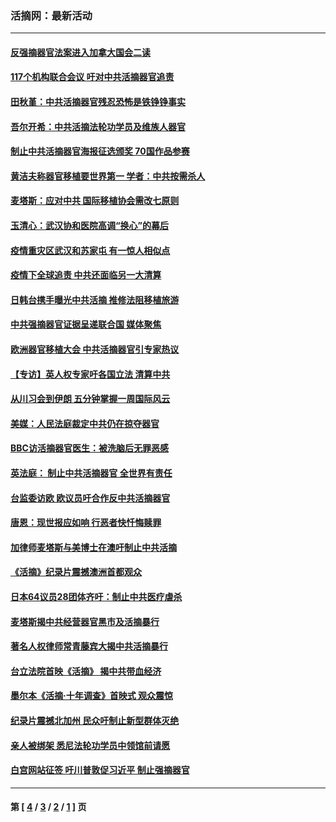 ### 活摘网：最新活动
---
#### [反强摘器官法案进入加拿大国会二读](../../pages/nf5883/n13033450.md?06250430) 
#### [117个机构联合会议 吁对中共活摘器官追责](../../pages/nf5883/n12775087.md?06250430) 
#### [田秋堇：中共活摘器官残忍恐怖是铁铮铮事实](../../pages/nf5883/n12702148.md?06250430) 
#### [吾尔开希：中共活摘法轮功学员及维族人器官](../../pages/nf5883/n12693197.md?06250430) 
#### [制止中共活摘器官海报征选颁奖 70国作品参赛](../../pages/nf5883/n12692050.md?06250430) 
#### [黄洁夫称器官移植要世界第一 学者：中共按需杀人](../../pages/nf5883/n12572329.md?06250430) 
#### [麦塔斯：应对中共 国际移植协会需改七原则](../../pages/nf5883/n12514711.md?06250430) 
#### [玉清心：武汉协和医院高调“换心”的幕后](../../pages/nf5883/n12298730.md?06250430) 
#### [疫情重灾区武汉和苏家屯 有一惊人相似点](../../pages/nf5883/n12150824.md?06250430) 
#### [疫情下全球追责 中共还面临另一大清算](../../pages/nf5883/n12070397.md?06250430) 
#### [日韩台携手曝光中共活摘 推修法阻移植旅游](../../pages/nf5883/n11712046.md?06250430) 
#### [中共强摘器官证据呈递联合国 媒体聚焦](../../pages/nf5883/n11546426.md?06250430) 
#### [欧洲器官移植大会 中共活摘器官引专家热议](../../pages/nf5883/n11539095.md?06250430) 
#### [【专访】英人权专家吁各国立法 清算中共](../../pages/nf5883/n11367315.md?06250430) 
#### [从川习会到伊朗 五分钟掌握一周国际风云](../../pages/nf5883/n11338520.md?06250430) 
#### [美媒：人民法庭裁定中共仍在掠夺器官](../../pages/nf5883/n11334897.md?06250430) 
#### [BBC访活摘器官医生：被洗脑后无罪恶感](../../pages/nf5883/n11335935.md?06250430) 
#### [英法庭： 制止中共活摘器官 全世界有责任](../../pages/nf5883/n11330691.md?06250430) 
#### [台监委访欧 欧议员吁合作反中共活摘器官](../../pages/nf5883/n11109190.md?06250430) 
#### [唐恩：现世报应如响 行恶者快忏悔赎罪](../../pages/nf5883/n11104016.md?06250430) 
#### [加律师麦塔斯与美博士在澳吁制止中共活摘](../../pages/nf5883/n10724764.md?06250430) 
#### [《活摘》纪录片震撼澳洲首都观众](../../pages/nf5883/n10722747.md?06250430) 
#### [日本64议员28团体齐吁：制止中共医疗虐杀](../../pages/nf5883/n10587757.md?06250430) 
#### [麦塔斯揭中共经营器官黑市及活摘暴行](../../pages/nf5883/n10442407.md?06250430) 
#### [著名人权律师常青藤宾大揭中共活摘暴行](../../pages/nf5883/n10318181.md?06250430) 
#### [台立法院首映《活摘》 揭中共带血经济](../../pages/nf5883/n9938847.md?06250430) 
#### [墨尔本《活摘·十年调查》首映式 观众震惊](../../pages/nf5883/n9522572.md?06250430) 
#### [纪录片震撼北加州 民众吁制止新型群体灭绝](../../pages/nf5883/n9188314.md?06250430) 
#### [亲人被绑架 悉尼法轮功学员中领馆前请愿](../../pages/nf5883/n9056753.md?06250430) 
#### [白宫网站征签 吁川普敦促习近平 制止强摘器官](../../pages/nf5883/n9009661.md?06250430) 

---
#### 第 [ [4](./4.md?06250430) / [3](./3.md?06250430) / [2](./2.md?06250430) / [1](./1.md?06250430) ] 页

